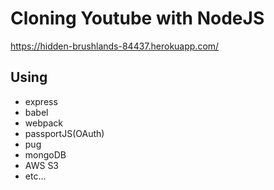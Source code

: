 # Cloning Youtube with NodeJS

https://hidden-brushlands-84437.herokuapp.com/
## Using
- express
- babel
- webpack
- passportJS(OAuth)
- pug
- mongoDB
- AWS S3
- etc...
